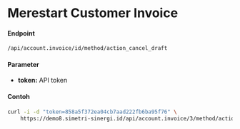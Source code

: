 # Merestart Customer Invoice

#### Endpoint
```bash
/api/account.invoice/id/method/action_cancel_draft
```

#### Parameter
- **token:** API token</br>

#### Contoh

```bash
curl -i -d "token=858a5f372ea04cb7aad222fb6ba95f76" \
    https://demo8.simetri-sinergi.id/api/account.invoice/3/method/action_cancel_draft
```
